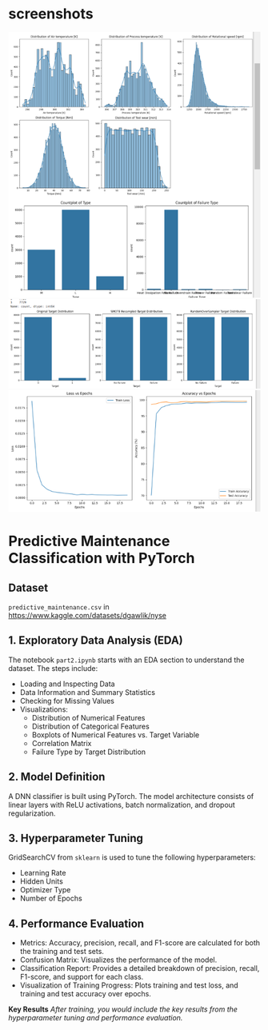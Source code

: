 
# screenshots

<img src="./image/1.png"/>
<img src="./image/2.png"/>
<img src="./image/3.png"/>



# Predictive Maintenance Classification with PyTorch


## Dataset
`predictive_maintenance.csv` in https://www.kaggle.com/datasets/dgawlik/nyse


## 1. Exploratory Data Analysis (EDA)

The notebook `part2.ipynb` starts with an EDA section to understand the dataset. The steps include:

*   Loading and Inspecting Data
*   Data Information and Summary Statistics
*   Checking for Missing Values
*   Visualizations:
    *   Distribution of Numerical Features
    *   Distribution of Categorical Features
    *   Boxplots of Numerical Features vs. Target Variable
    *   Correlation Matrix
    *   Failure Type by Target Distribution

## 2. Model Definition

A DNN classifier is built using PyTorch. The model architecture consists of linear layers with ReLU activations, batch normalization, and dropout regularization.

## 3. Hyperparameter Tuning

GridSearchCV from `sklearn` is used to tune the following hyperparameters:

*   Learning Rate
*   Hidden Units
*   Optimizer Type
*   Number of Epochs

## 4. Performance Evaluation

*   Metrics: Accuracy, precision, recall, and F1-score are calculated for both the training and test sets.
*   Confusion Matrix: Visualizes the performance of the model.
*   Classification Report: Provides a detailed breakdown of precision, recall, F1-score, and support for each class.
*   Visualization of Training Progress: Plots training and test loss, and training and test accuracy over epochs.

**Key Results**
*After training, you would include the key results from the hyperparameter tuning and performance evaluation.*

